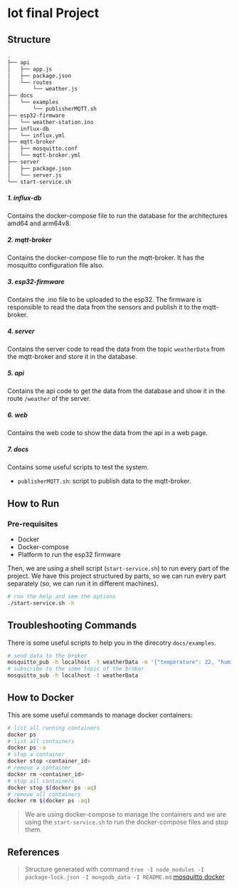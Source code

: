 # Iot final Project

## Structure
```bash
.
├── api
│   ├── app.js
│   ├── package.json
│   └── routes
│       └── weather.js
├── docs
│   └── examples
│       └── publisherMQTT.sh
├── esp32-firmware
│   └── weather-station.ino
├── influx-db
│   └── influx.yml
├── mqtt-broker
│   ├── mosquitto.conf
│   └── mqtt-broker.yml
├── server
│   ├── package.json
│   └── server.js
└── start-service.sh
```
##### 1. influx-db
Contains the docker-compose file to run the database for the architectures amd64 and arm64v8.
##### 2. mqtt-broker
Contains the docker-compose file to run the mqtt-broker. It has the mosquitto configuration file also.
##### 3. esp32-firmware
Contains the .ino file to be uploaded to the esp32. The firmware is responsible to read the data from the sensors and publish it to the mqtt-broker.
##### 4. server
Contains the server code to read the data from the topic `weatherData` from the mqtt-broker and store it in the database.
##### 5. api
Contains the api code to get the data from the database and show it in the route `/weather` of the server.
##### 6. web
Contains the web code to show the data from the api in a web page.
##### 7. docs
Contains some useful scripts to test the system.
- `publisherMQTT.sh`: script to publish data to the mqtt-broker.

## How to Run
### Pre-requisites
- Docker
- Docker-compose
- Platform to run the esp32 firmware

Then, we are using a shell script (`start-service.sh`) to run every part of the project. 
We have this project structured by parts, so we can run every part separately (so, we can run it in different machines).
```bash
# run the help and see the options
./start-service.sh -h
```

## Troubleshooting Commands
There is some useful scripts to help you in the direcotry `docs/examples`.
```bash
# send data to the broker
mosquitto_pub -h localhost -t weatherData -m '{"temperature": 22, "humidity": 50}'
# subscribe to the some topic of the broker
mosquitto_sub -h localhost -t weatherData
```

## How to Docker
This are some useful commands to manage docker containers:
```bash
# list all running containers
docker ps
# list all containers
docker ps -a
# stop a container
docker stop <container_id>
# remove a container
docker rm <container_id>
# stop all containers
docker stop $(docker ps -aq)
# remove all containers
docker rm $(docker ps -aq)
```
> We are using docker-compose to manage the containers and we are using the `start-service.sh` to run the docker-compose files and stop them.

## References
> Structure generated with command `tree -I node_modules -I package-lock.json -I mongodb_data -I README.md`
[mosquitto docker](https://hub.docker.com/_/eclipse-mosquitto/)
